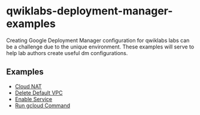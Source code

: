 # qwiklabs-deployment-manager-examples
Creating Google Deployment Manager configuration for qwiklabs labs can be a challenge due to the unique environment.  These examples will serve to help lab authors create useful dm configurations.

## Examples

* [Cloud NAT](examples/cloud_nat/README.md)
* [Delete Default VPC](examples/delete_default_vpc/README.md)
* [Enable Service](examples/enable_service/README.md)
* [Run gcloud Command](examples/run_gcloud_command/README.md)
